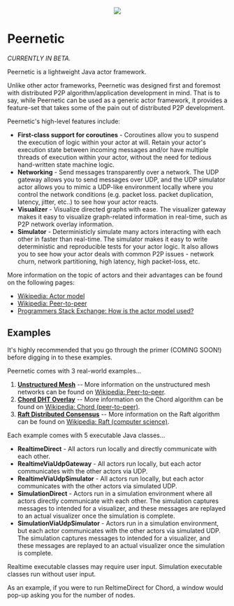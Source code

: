 <div style="text-align:center"><img src ="../tree/gh-pages/logo.svg" /></div>

# Peernetic

*CURRENTLY IN BETA.*

Peernetic is a lightweight Java actor framework.

Unlike other actor frameworks, Peernetic was designed first and foremost with distributed P2P algorithm/application development in mind. That is to say, while Peernetic can be used as a generic actor framework, it provides a feature-set that takes some of the pain out of distributed P2P development.

Peernetic's high-level features include:

* **First-class support for coroutines** - Coroutines allow you to suspend the execution of logic within your actor at will. Retain your actor's execution state between incoming messages and/or have multiple threads of execution within your actor, without the need for tedious hand-written state machine logic.
* **Networking** - Send messages transparently over a network. The UDP gateway allows you to send messages over UDP, and the UDP simulator actor allows you to mimic a UDP-like environment locally where you control the network conditions (e.g. packet loss. packet duplication, latency, jitter, etc..) to see how your actor reacts.
* **Visualizer** - Visualize directed graphs with ease. The visualizer gateway makes it easy to visualize graph-related information in real-time, such as P2P network overlay information.
* **Simulator** - Deterministicly simulate many actors interacting with each other in faster than real-time. The simulator makes it easy to write deterministic and reproducible tests for your actor logic. It also allows you to see how your actor deals with common P2P issues - network churn, network partitioning, high latency, high packet-loss, etc.

More information on the topic of actors and their advantages can be found on the following pages:

* [Wikipedia: Actor model](https://en.wikipedia.org/wiki/Actor_model)
* [Wikipedia: Peer-to-peer](https://en.wikipedia.org/wiki/Peer-to-peer)
* [Programmers Stack Exchange: How is the actor model used?](http://programmers.stackexchange.com/questions/99501/how-is-the-actor-model-used)

## Examples

It's highly recommended that you go through the primer (COMING SOON!) before digging in to these examples.

Peernetic comes with 3 real-world examples...

 1. **[Unstructured Mesh](examples/src/main/java/com/offbynull/peernetic/examples/unstructured)** -- More information on the unstructured mesh networks can be found on [Wikipedia: Peer-to-peer](https://en.wikipedia.org/wiki/Peer-to-peer#Unstructured_networks).
 1.  **[Chord DHT Overlay](examples/src/main/java/com/offbynull/peernetic/examples/chord)** -- More information on the Chord algorithm can be found on [Wikipedia: Chord (peer-to-peer)](https://en.wikipedia.org/wiki/Chord_(peer-to-peer)).
 1. **[Raft Distributed Consensus](examples/src/main/java/com/offbynull/peernetic/examples/raft)** --  More information on the Raft algorithm can be found on [Wikipedia: Raft (computer science)](https://en.wikipedia.org/wiki/Raft_(computer_science)).

Each example comes with 5 executable Java classes...

 * **RealtimeDirect** - All actors run locally and directly communicate with each other.
 * **RealtimeViaUdpGateway** - All actors run locally, but each actor communicates with the other actors via UDP.
 * **RealtimeViaUdpSimulator** - All actors run locally, but each actor communicates with the other actors via simulated UDP.
 * **SimulationDirect** - Actors run in a simulation environment where all actors directly communicate with each other. The simulation captures messages to intended for a visualizer, and these messages are replayed to an actual visualizer once the simulation is complete.
 * **SimulationViaUdpSimulator** - Actors run in a simulation environment, but each actor communicates with the other actors via simulated UDP. The simulation captures messages to intended for a visualizer, and these messages are replayed to an actual visualizer once the simulation is complete.

Realtime executable classes may require user input. Simulation executable classes run without user input.

As an example, if you were to run ReltimeDirect for Chord, a window would pop-up asking you for the number of nodes.

 